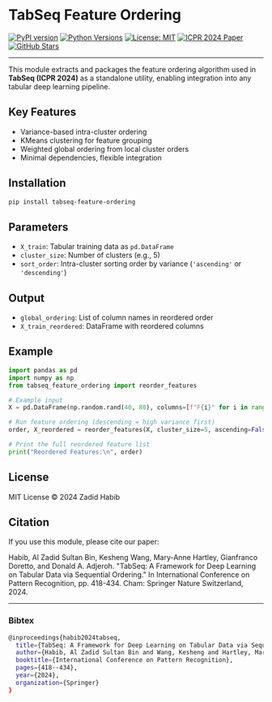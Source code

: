 # TabSeq Feature Ordering

[![PyPI version](https://img.shields.io/pypi/v/tabseq-feature-ordering.svg)](https://pypi.org/project/tabseq-feature-ordering/)
[![Python Versions](https://img.shields.io/pypi/pyversions/tabseq-feature-ordering.svg)](https://pypi.org/project/tabseq-feature-ordering/)
[![License: MIT](https://img.shields.io/badge/License-MIT-yellow.svg)](https://opensource.org/licenses/MIT)
[![ICPR 2024 Paper](https://img.shields.io/badge/Paper-ICPR%202024-blue)](https://link.springer.com/chapter/10.1007/978-3-031-78128-5_27)
[![GitHub Stars](https://img.shields.io/github/stars/zadid6pretam/TabSeq?style=social)](https://github.com/zadid6pretam/TabSeq)

---

This module extracts and packages the feature ordering algorithm used in **TabSeq (ICPR 2024)** as a standalone utility, enabling integration into any tabular deep learning pipeline.



## Key Features

-  Variance-based intra-cluster ordering  
-  KMeans clustering for feature grouping  
-  Weighted global ordering from local cluster orders  
-  Minimal dependencies, flexible integration  

## Installation

```bash
pip install tabseq-feature-ordering
```

## Parameters

- `X_train`: Tabular training data as `pd.DataFrame`
- `cluster_size`: Number of clusters (e.g., 5)
- `sort_order`: Intra-cluster sorting order by variance (`'ascending'` or `'descending'`)

## Output

- `global_ordering`: List of column names in reordered order
- `X_train_reordered`: DataFrame with reordered columns

## Example

```python
import pandas as pd
import numpy as np
from tabseq_feature_ordering import reorder_features

# Example input
X = pd.DataFrame(np.random.rand(40, 80), columns=[f"F{i}" for i in range(80)])

# Run feature ordering (descending = high variance first)
order, X_reordered = reorder_features(X, cluster_size=5, ascending=False)

# Print the full reordered feature list
print("Reordered Features:\n", order)
```

## License

MIT License © 2024 Zadid Habib

## Citation

If you use this module, please cite our paper:

Habib, Al Zadid Sultan Bin, Kesheng Wang, Mary-Anne Hartley, Gianfranco Doretto, and Donald A. Adjeroh. "TabSeq: A Framework for Deep Learning on Tabular Data via Sequential Ordering." In International Conference on Pattern Recognition, pp. 418-434. Cham: Springer Nature Switzerland, 2024.

---

### Bibtex

```bash
@inproceedings{habib2024tabseq,
  title={TabSeq: A Framework for Deep Learning on Tabular Data via Sequential Ordering},
  author={Habib, Al Zadid Sultan Bin and Wang, Kesheng and Hartley, Mary-Anne and Doretto, Gianfranco and A. Adjeroh, Donald},
  booktitle={International Conference on Pattern Recognition},
  pages={418--434},
  year={2024},
  organization={Springer}
}
```
